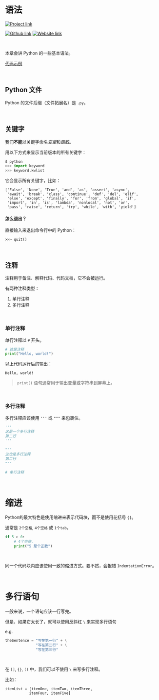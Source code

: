 # 语法
[![Project link](https://img.shields.io/badge/From%200%20To-Python-blue?style=for-the-badge&logo=Python&logoColor=FFD43B&logoWidth=15&labelColor=566163&color=3776AB)](https://github.com/FaDrYL/From0ToPython) 

[![Github link](https://img.shields.io/badge/FaDrYL--blue?style=social&logo=Github&logoWidth=15)](https://github.com/FaDrYL)
[![Website link](https://img.shields.io/badge/FaDr-YL-blue?style=flat&color=009f9f)](https://www.fadryl.com/)

<br/>

本章会讲 Python 的一些基本语法。

[代码示例](Syntax_sample.py)

<br/>

## Python 文件
Python 的文件后缀（文件拓展名）是 `.py`。

<br/>

## 关键字
我们**不能**以关键字命名*变量*和*函数*。

用以下方式来显示当前版本的所有关键字：

```python
$ python
>>> import keyword
>>> keyword.kwlist
```

它会显示所有关键字，比如：

```
['False', 'None', 'True', 'and', 'as', 'assert', 'async', 
 'await', 'break', 'class', 'continue', 'def', 'del', 'elif', 
 'else', 'except', 'finally', 'for', 'from', 'global', 'if', 
 'import', 'in', 'is', 'lambda', 'nonlocal', 'not', 'or', 
 'pass', 'raise', 'return', 'try', 'while', 'with', 'yield']
```

#### 怎么退出？
直接输入来退出命令行中的 Python：

```
>>> quit()
```

<br/>

## 注释
注释用于备注、解释代码、代码文档，它不会被运行。

有两种注释类型：

1. 单行注释
2. 多行注释

<br/>

### 单行注释

单行注释以 `#` 开头。

```python
# 这是注释
print("Hello, world!")
```

以上代码运行后的输出：

```
Hello, world!
```

> `print()` 语句通常用于输出变量或字符串到屏幕上。

<br/>

### 多行注释

多行注释应该使用 `'''` 或 `"""` 来包裹住。

```python
'''
这是一个多行注释
第二行
'''

"""
这也是多行注释
第二行
"""

# 单行注释
```

<br/>

# 缩进
Python的最大特色是使用缩进来表示代码块，而不是使用花括号 `{}`。

通常是 `2个空格`, `4个空格` 或 `1个tab`。

```python
if 5 > 0:
    # 4个空格.
    print("5 是个正数")
```

<br/>

同一个代码块内应该使用一致的缩进方式。要不然，会报错 `IndentationError`。

<br/>

# 多行语句
一般来说，一个语句应该一行写完。

但是，如果它太长了，就可以使用反斜杠 `\` 来实现多行语句

e.g.

```python
theSentence = "写在第一行" + \
              "写在第二行" + \
              "写在第三行"
```

<br/>

在 `[]`, `{}`, `()` 中，我们可以不使用 `\` 来写多行注释。

比如：

```python
itemList = [itemOne, itemTwo, itemThree,
           itemFour, itemFive]
```
